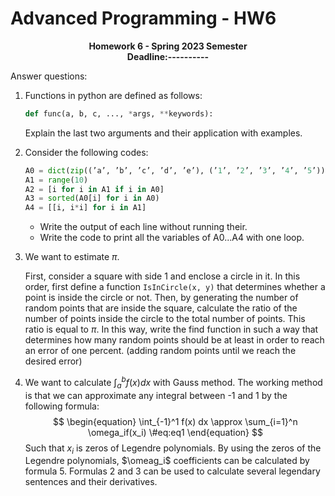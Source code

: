 # Advanced Programming - HW6

<p  align="center"> <b> Homework 6 - Spring 2023 Semester   <br> Deadline:---------- </b>
</p>

Answer questions:

1. Functions in python are defined as follows:

    ```python
    def func(a, b, c, ..., *args, **keywords):
    ```

    Explain the last two arguments and their application with examples.

2. Consider the following codes:

    ```python
    A0 = dict(zip((’a’, ’b’, ’c’, ’d’, ’e’), (’1’, ’2’, ’3’, ’4’, ’5’)))
    A1 = range(10)
    A2 = [i for i in A1 if i in A0]
    A3 = sorted(A0[i] for i in A0)
    A4 = [[i, i*i] for i in A1]
    ```

    * Write the output of each line without running their.
    * Write the code to print all the variables of A0...A4 with one loop.

3. We want to estimate $\pi$.

    First, consider a square with side 1 and enclose a circle in it. In this order, first define a function `IsInCircle(x, y)` that determines whether a point is inside the circle or not. Then, by generating the number of random points that are inside the square, calculate the ratio of the number of points inside the circle to the total number of points. This ratio is equal to $\pi$. In this way, write the find function in such a way that determines how many random points should be at least in order to reach an error of one percent. (adding random points until we reach the desired error)

4. We want to calculate $\int_a^b f(x) dx$ with Gauss method. The working method is that we can approximate any integral between -1 and 1 by the following formula:
    $$ \begin{equation} 
        \int_{-1}^1 f(x) dx \approx \sum_{i=1}^n \omega_if(x_i) \#eq:eq1
    \end{equation} $$
    Such that $x_i$ is zeros of Legendre polynomials.
    By using the zeros of the Legendre polynomials, $\omeag_i$ coefficients can be calculated by formula 5. Formulas 2 and 3 can be used to calculate several legendary sentences and their derivatives.